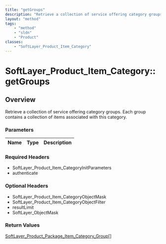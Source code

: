 ```yaml
---
title: "getGroups"
description: "Retrieve a collection of service offering category groups. Each group contains a collection of items associated with thi... "
layout: "method"
tags:
    - "method"
    - "sldn"
    - "Product"
classes:
    - "SoftLayer_Product_Item_Category"
---
```

# SoftLayer_Product_Item_Category::getGroups
## Overview 
Retrieve a collection of service offering category groups. Each group contains a collection of items associated with this category.

### Parameters 
|Name | Type | Description |
| --- | --- | --- |


### Required Headers
* SoftLayer_Product_Item_CategoryInitParameters
* authenticate

### Optional Headers
* SoftLayer_Product_Item_CategoryObjectMask
* SoftLayer_Product_Item_CategoryObjectFilter
* resultLimit
* SoftLayer_ObjectMask

### Return Values
<a href='/reference/datatypes/SoftLayer_Product_Package_Item_Category_Group'>SoftLayer_Product_Package_Item_Category_Group[] </a>

